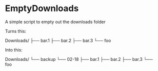 EmptyDownloads
==============

A simple script to empty out the downloads folder


Turns this:

  Downloads/
  ├── bar.1
  ├── bar.2
  ├── bar.3
  └── foo

Into this:

  Downloads/
  └── backup
      └── 02-18
        ├── bar.1
        ├── bar.2
        ├── bar.3
        └── foo


